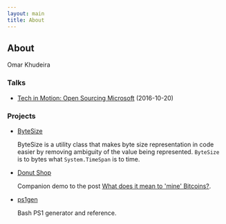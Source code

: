 ```yaml
---
layout: main
title: About
---
```

## About

Omar Khudeira <br />

### Talks

- [Tech in Motion: Open Sourcing Microsoft](https://vimeo.com/188623978) (2016-10-20)

### Projects

- [ByteSize](http://github.com/omar/ByteSize)

    ByteSize is a utility class that makes byte size representation in code easier by removing ambiguity of the value being represented. `ByteSize` is to bytes what `System.TimeSpan` is to time.

- [Donut Shop](/donut-shop)

    Companion demo to the post [What does it mean to 'mine' Bitcoins?](/2016/07/17/what-does-mining-bitcoin-mean).

- [ps1gen](https://omar.io/ps1gen/)

    Bash PS1 generator and reference.
